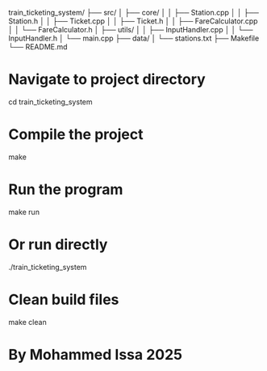 train_ticketing_system/
├── src/
│   ├── core/
│   │   ├── Station.cpp
│   │   ├── Station.h
│   │   ├── Ticket.cpp
│   │   ├── Ticket.h
│   │   ├── FareCalculator.cpp
│   │   └── FareCalculator.h
│   ├── utils/
│   │   ├── InputHandler.cpp
│   │   └── InputHandler.h
│   └── main.cpp
├── data/
│   └── stations.txt
├── Makefile
└── README.md


# Navigate to project directory
cd train_ticketing_system

# Compile the project
make

# Run the program
make run

# Or run directly
./train_ticketing_system

# Clean build files
make clean

# By Mohammed Issa 2025
